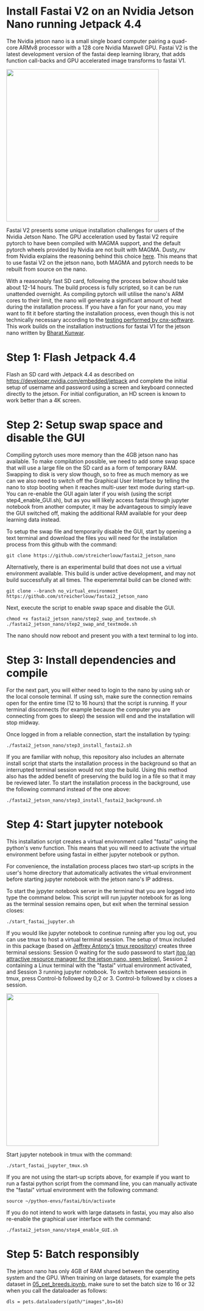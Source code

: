 # Install Fastai V2 on an Nvidia Jetson Nano running Jetpack 4.4

The Nvidia jetson nano is a small single board computer pairing a quad-core ARMv8 processor with a 128 core Nvidia Maxwell GPU. Fastai V2 is the latest development version of the fastai deep learning library, that adds function call-backs and GPU accelerated image transforms to fastai V1.

<img src="https://devblogs.nvidia.com/wp-content/uploads/2019/03/Jetson-Nano_3QTR-Front_Left-1920px-1024x776.png" width="400">

Fastai V2 presents some unique installation challenges for users of the Nvidia Jetson Nano. The GPU acceleration used by fastai V2 require pytorch to have been compiled with MAGMA support, and the default pytorch wheels provided by Nvidia are not built with MAGMA. Dusty_nv from Nvidia explains the reasoning behind this choice [here](https://forums.developer.nvidia.com/t/pytorch-for-jetson-nano-version-1-5-0-now-available/72048/201). This means that to use fastai V2 on the jetson nano, both MAGMA and pytorch needs to be rebuilt from source on the nano.

With a reasonably fast SD card, following the process below should take about 12-14 hours. The build process is fully scripted, so it can be run unattended overnight. As compiling pytorch will utilise the nano's ARM cores to their limit, the nano will generate a significant amount of heat during the installation process. If you have a fan for your nano, you may want to fit it before starting the installation process, even though this is not technically necessary according to the [testing performed by cnx-software](https://www.cnx-software.com/2019/12/09/testing-nvidia-jetson-nano-developer-kit-with-and-without-fan/).  This work builds on the installation instructions for fastai V1 for the jetson nano written by [Bharat Kunwar](https://github.com/brtknr/fastai-jetson-nano). 

# Step 1: Flash Jetpack 4.4
Flash an SD card with Jetpack 4.4 as described on https://developer.nvidia.com/embedded/jetpack and complete the initial setup of username and password using a screen and keyboard connected directly to the jetson. For initial configuration, an HD screen is known to work better than a 4K screen.

# Step 2: Setup swap space and disable the GUI
Compiling pytorch uses more memory than the 4GB jetson nano has available. To make compilation possible, we need to add some swap space that will use a large file on the SD card as a form of temporary RAM. Swapping to disk is very slow though, so to free as much memory as we can we also need to switch off the Graphical User Interface by telling the nano to stop booting when it reaches multi-user text mode during start-up. You can re-enable the GUI again later if you wish (using the script step4_enable_GUI.sh), but as you will likely access fastai through jupyter notebook from another computer, it may be advantageous to simply leave the GUI switched off, making the additional RAM available for your deep learning data instead. 

To setup the swap file and temporarily disable the GUI, start by opening a text terminal and download the files you will need for the installation process from this github with the command:
```
git clone https://github.com/streicherlouw/fastai2_jetson_nano
```
Alternatively, there is an experimental build that does not use a virtual environment available. This build is under active development, and may not build successfully at all times. The experiemntal build can be cloned with:
```
git clone --branch no_virtual_environment https://github.com/streicherlouw/fastai2_jetson_nano
```
Next, execute the script to enable swap space and disable the GUI.
```
chmod +x fastai2_jetson_nano/step2_swap_and_textmode.sh
./fastai2_jetson_nano/step2_swap_and_textmode.sh
```
The nano should now reboot and present you with a text terminal to log into.

# Step 3: Install dependencies and compile
For the next part, you will either need to login to the nano by using ssh or the local console terminal. If using ssh, make sure the connection remains open for the entire time (12 to 16 hours) that the script is running. If your terminal disconnects (for example because the computer you are connecting from goes to sleep) the session will end and the installation will stop midway.

Once logged in from a reliable connection, start the installation by typing: 
```
./fastai2_jetson_nano/step3_install_fastai2.sh
```
If you are familiar with nohup, this repository also includes an alternate install script that starts the installation process in the background so that an interrupted terminal session would not stop the build. Using this method also has the added benefit of preserving the build log in a file so that it may be reviewed later. To start the installation process in the background, use the following command instead of the one above:
```
./fastai2_jetson_nano/step3_install_fastai2_background.sh
```
# Step 4: Start jupyter notebook
This installation script creates a virtual environment called "fastai" using the python's venv function. This means that you will need to activate the virtual environment before using fastai in either jupyter notebook or python. 

For convenience, the installation process places two start-up scripts in the user's home directory that automatically activates the virtual environment before starting jupyter notebook with the jetson nano's IP address.

To start the jypyter notebook server in the terminal that you are logged into type the command below. This script will run jupyter notebook for as long as the terminal session remains open, but exit when the terminal session closes:
```
./start_fastai_jupyter.sh
```
If you would like jupyter notebook to continue running after you log out, you can use tmux to host a virtual terminal session. The setup of tmux included in this package (based on [Jeffrey Antony's](https://github.com/jeffreyantony) [tmux repository](https://github.com/jeffreyantony/tmux-fastai/blob/master/tmux-fastai.sh)) creates three terminal sessions: Session 0 waiting for the sudo password to start [jtop (an attractive resource manager for the jetson nano, seen below)](https://github.com/rbonghi/jetson_stats), Session 2 containing a Linux terminal with the "fastai" virtual environment activated, and Session 3 running jupyter notebook. To switch between sessions in tmux, press Control-b followed by 0,2 or 3. Control-b followed by x closes a session.

<img src="https://raw.githubusercontent.com/wiki/rbonghi/jetson_stats/images/jtop.gif" width="400">

Start jupyter notebook in tmux with the command:

```
./start_fastai_jupyter_tmux.sh
```
If you are not using the start-up scripts above, for example if you want to run a fastai python script from the command line, you can manually activate the "fastai" virtual environment with the following command:
```
source ~/python-envs/fastai/bin/activate
```
If you do not intend to work with large datasets in fastai, you may also also re-enable the graphical user interface with the command:
```
./fastai2_jetson_nano/step4_enable_GUI.sh
```
# Step 5: Batch responsibly
The jetson nano has only 4GB of RAM shared between the operating system and the GPU. When training on large datasets, for example the pets dataset in [05_pet_breeds.ipynb](https://github.com/fastai/course-v4/blob/master/nbs/05_pet_breeds.ipynb), make sure to set the batch size to 16 or 32 when you call the dataloader as follows:
```
dls = pets.dataloaders(path/"images",bs=16)
```
